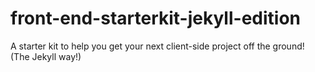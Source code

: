 # front-end-starterkit-jekyll-edition
A starter kit to help you get your next client-side project off the ground! (The Jekyll way!)
